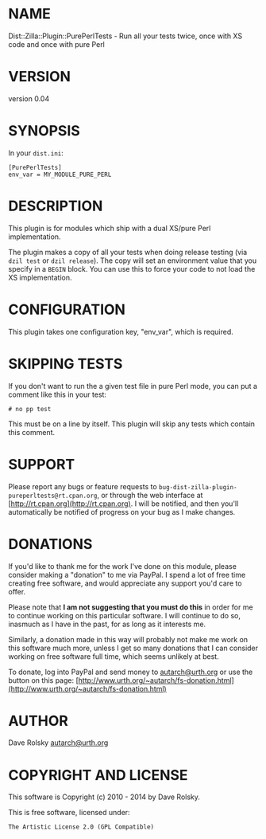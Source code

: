 # NAME

Dist::Zilla::Plugin::PurePerlTests - Run all your tests twice, once with XS code and once with pure Perl

# VERSION

version 0.04

# SYNOPSIS

In your `dist.ini`:

    [PurePerlTests]
    env_var = MY_MODULE_PURE_PERL

# DESCRIPTION

This plugin is for modules which ship with a dual XS/pure Perl implementation.

The plugin makes a copy of all your tests when doing release testing (via
`dzil test` or `dzil release`). The copy will set an environment value that
you specify in a `BEGIN` block. You can use this to force your code to not
load the XS implementation.

# CONFIGURATION

This plugin takes one configuration key, "env\_var", which is required.

# SKIPPING TESTS

If you don't want to run the a given test file in pure Perl mode, you can put
a comment like this in your test:

    # no pp test

This must be on a line by itself. This plugin will skip any tests which
contain this comment.

# SUPPORT

Please report any bugs or feature requests to
`bug-dist-zilla-plugin-pureperltests@rt.cpan.org`, or through the web
interface at [http://rt.cpan.org](http://rt.cpan.org). I will be notified, and then you'll
automatically be notified of progress on your bug as I make changes.

# DONATIONS

If you'd like to thank me for the work I've done on this module, please
consider making a "donation" to me via PayPal. I spend a lot of free time
creating free software, and would appreciate any support you'd care to offer.

Please note that **I am not suggesting that you must do this** in order for me
to continue working on this particular software. I will continue to do so,
inasmuch as I have in the past, for as long as it interests me.

Similarly, a donation made in this way will probably not make me work on this
software much more, unless I get so many donations that I can consider working
on free software full time, which seems unlikely at best.

To donate, log into PayPal and send money to autarch@urth.org or use the
button on this page: [http://www.urth.org/~autarch/fs-donation.html](http://www.urth.org/~autarch/fs-donation.html)

# AUTHOR

Dave Rolsky <autarch@urth.org>

# COPYRIGHT AND LICENSE

This software is Copyright (c) 2010 - 2014 by Dave Rolsky.

This is free software, licensed under:

    The Artistic License 2.0 (GPL Compatible)
